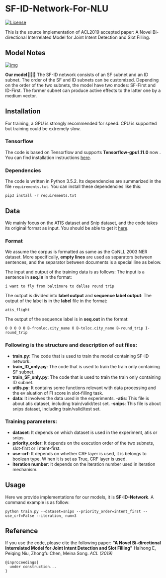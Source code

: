 # SF-ID-Network-For-NLU

[![License](https://camo.githubusercontent.com/8051e9938a1ab39cf002818dfceb6b6092f34d68/68747470733a2f2f696d672e736869656c64732e696f2f62616467652f4c6963656e73652d417061636865253230322e302d626c75652e737667)](https://opensource.org/licenses/Apache-2.0) 

This is the source implementation of ACL2019 accepted paper: A Novel Bi-directional Interrelated Model for Joint Intent Detection and Slot Filling.

## Model Notes

[![img](https://github.com/ChenZhongFu/SF-ID-Network-For-NLU/edit/master/docs/framework.png)](https://github.com/ChenZhongFu/SF-ID-Network-For-NLU/edit/master/docs/framework.png)

**Our model🚀🚀🚀**
The SF-ID network consists of an SF subnet and an ID subnet. The order of the SF and ID subnets can be customized. Depending on the order of the two subnets, the model have two modes: SF-First and ID-First. The former subnet can produce active effects to the latter one by a medium vector.

## Installation

For training, a GPU is strongly recommended for speed. CPU is supported but training could be extremely slow.

### Tensorflow

The code is based on Tensorflow and supports **Tensorflow-gpu1.11.0** now . You can find installation instructions [here](https://www.tensorflow.org/).

### Dependencies

The code is written in Python 3.5.2. Its dependencies are summarized in the file `requirements.txt`. You can install these dependencies like this:

```
pip3 install -r requirements.txt
```

## Data

We mainly focus on the ATIS dataset and Snip dataset, and the code takes its original format as input. You should be able to get it [here](https://github.com/ChenZhongFu/SF-ID-Network-For-NLU).

### Format

We assume the corpus is formatted as same as the CoNLL 2003 NER dataset. More specifically, **empty lines** are used as separators between sentences, and the separator between documents is a special line as below.

The input and output of the training data is as follows:
The input is a sentence in **seq.in** in the format:
```
i want to fly from baltimore to dallas round trip
```
The output is divided into **label output** and **sequence label output**:
The output of the label is in the **label** file in the format:
```
atis_flight
```
The output of the sequence label is in **seq.out** in the format:
```
O O O O O B-fromloc.city_name O B-toloc.city_name B-round_trip I-round_trip
```

### Following is the structure and description of out files:

  - **train.py**: The code that is used to train the model containing SF-ID network.
  - **train_ID_only.py**: The code that is used to train the train only containing SF subnet.
  - **train_SF_only.py**: The code that is used to train the train only containing ID subnet.
  - **utils.py**: It contains some functions relevant with data processing and the ev aluation of FI score in slot-filling task.
  - **data**: It involves the data used in the experiments.
    -**atis**: This file is about atis dataset, including train/valid/test set.
    -**snips**: This file is about snips dataset, including train/valid/test set.
    
### Training parameters:

  - **dataset**: It depends on which dataset is used in the experiment, atis or snips.
  - **priority_order**: It depends on the execution order of the two subnets, slot-first or i ntent-first.
  - **use-crf**:  It  depends  on  whether  CRF  layer  is  used,  it  is  belongs  to  boolean  type.  W hen it is set as True, CRF layer is used.
  - **iteration number**: It depends on the iteration number used in iteration mechanism.
  
## Usage

Here we provide implementations for our models, it is **SF-ID-Network**.
A command example is as follow:
```
python train.py --dataset=snips --priority_order=intent_first --use_crf=False --iteration_ num=3
```

## Reference

If you use the code, please cite the following paper: **"A Novel Bi-directional Interrelated Model for Joint Intent Detection and Slot Filling"** Haihong E, Peiqing Niu, Zhongfu Chen, Meina Song. *ACL (2019)*
```
@inproceedings{
  under construction...
}
```

 



